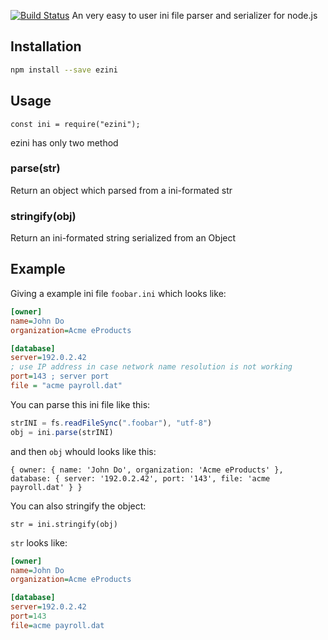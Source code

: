 [![Build Status](https://travis-ci.org/vimsucks/ezini.svg?branch=master)](https://travis-ci.org/vimsucks/ezini)
An very easy to user ini file parser and serializer for node.js

## Installation
```bash
npm install --save ezini
```

## Usage
```node
const ini = require("ezini");
```
ezini has only two method

### parse(str)
Return an object which parsed from a ini-formated str

### stringify(obj)
Return an ini-formated string serialized from an Object

## Example
Giving a example ini file `foobar.ini` which looks like:
```ini
[owner]
name=John Do
organization=Acme eProducts

[database]
server=192.0.2.42
; use IP address in case network name resolution is not working
port=143 ; server port
file = "acme payroll.dat"
```
You can parse this ini file like this:
```javascript
strINI = fs.readFileSync(".foobar"), "utf-8")
obj = ini.parse(strINI)
```
and then `obj` whould looks like this:
```node
{ owner: { name: 'John Do', organization: 'Acme eProducts' },
database: { server: '192.0.2.42', port: '143', file: 'acme payroll.dat' } }
```
You can also stringify the object:
```node
str = ini.stringify(obj)
```
`str` looks like:
```ini
[owner]
name=John Do
organization=Acme eProducts

[database]
server=192.0.2.42
port=143
file=acme payroll.dat
```
